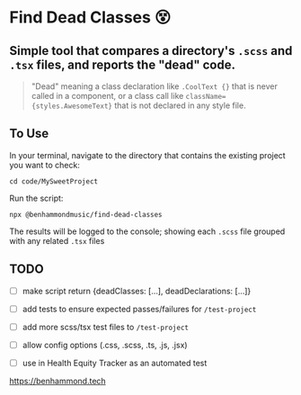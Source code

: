 # Find Dead Classes 😵

## Simple tool that compares a directory's `.scss` and `.tsx` files, and reports the "dead" code.

> "Dead" meaning a class declaration like `.CoolText {}` that is never called in a component, or a class call like `className={styles.AwesomeText}` that is not declared in any style file.

## To Use

In your terminal, navigate to the directory that contains the existing project you want to check:

`cd code/MySweetProject`

Run the script:

`npx @benhammondmusic/find-dead-classes`


The results will be logged to the console; showing each `.scss` file grouped with any related `.tsx` files


## TODO
- [ ] make script return {deadClasses: [...], deadDeclarations: [...]}
- [ ] add tests to ensure expected passes/failures for `/test-project`
- [ ] add more scss/tsx test files to `/test-project`
- [ ] allow config options (.css, .scss, .ts, .js, .jsx)
- [ ] use in Health Equity Tracker as an automated test


https://benhammond.tech

